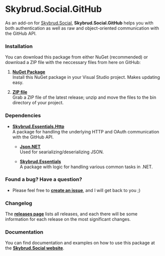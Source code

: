 Skybrud.Social.GitHub
=====================

As an add-on for [Skybrud.Social](https://github.com/abjerner/Skybrud.Social), **Skybrud.Social.GitHub** helps you with both authentication as well as raw and object-oriented communication with the GitHub API.

### Installation

You can download this package from either NuGet (recommended) or download a ZIP file with the neccessary files from here on GitHub:

1. [**NuGet Package**][NuGetPackage]  
Install this NuGet package in your Visual Studio project. Makes updating easy.

2. [**ZIP file**][GitHubRelease]  
Grab a ZIP file of the latest release; unzip and move the files to the bin directory of your project.



### Dependencies

- [**Skybrud.Essentials.Http**](https://github.com/abjerner/Skybrud.Social)<br />A package for handling the underlying HTTP and OAuth communication with the GitHub API.

  - [**Json.NET**](https://github.com/jamesnk/newtonsoft.json)<br />Used for searializing/deserializing JSON.

  - [**Skybrud.Essentials**](https://github.com/skybrud/Skybrud.Essentials)<br />A package with logic for handling various common tasks in .NET.



### Found a bug? Have a question?

* Please feel free to [**create an issue**][Issues], and I will get back to you ;)



### Changelog

The [**releases page**][Releases] lists all releases, and each there will be some information for each release on the most significant changes.



### Documentation

You can find documentation and examples on how to use this package at the [**Skybrud.Social website**][Website].




[Website]: http://social.skybrud.dk/github/
[NuGetPackage]: https://www.nuget.org/packages/Skybrud.Social.GitHub
[GitHubRelease]: https://github.com/abjerner/Skybrud.Social.GitHub/releases/latest
[Releases]: https://github.com/abjerner/Skybrud.Social.GitHub/releases
[Issues]: https://github.com/abjerner/Skybrud.Social.GitHub/issues
